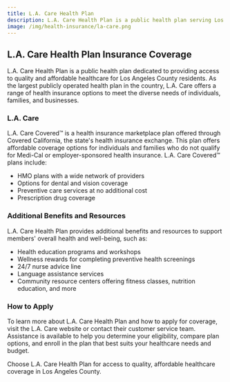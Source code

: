 ```yaml
---
title: L.A. Care Health Plan
description: L.A. Care Health Plan is a public health plan serving Los Angeles County, offering affordable health insurance options for individuals, families, and businesses. Learn more about L.A. Care and how to get health insurance coverage.
image: /img/health-insurance/la-care.png
---
```


## L.A. Care Health Plan Insurance Coverage

L.A. Care Health Plan is a public health plan dedicated to providing access to quality and affordable healthcare for Los Angeles County residents. As the largest publicly operated health plan in the country, L.A. Care offers a range of health insurance options to meet the diverse needs of individuals, families, and businesses.


### L.A. Care

L.A. Care Covered™ is a health insurance marketplace plan offered through Covered California, the state's health insurance exchange. This plan offers affordable coverage options for individuals and families who do not qualify for Medi-Cal or employer-sponsored health insurance. L.A. Care Covered™ plans include:

- HMO plans with a wide network of providers
- Options for dental and vision coverage
- Preventive care services at no additional cost
- Prescription drug coverage


### Additional Benefits and Resources

L.A. Care Health Plan provides additional benefits and resources to support members' overall health and well-being, such as:

- Health education programs and workshops
- Wellness rewards for completing preventive health screenings
- 24/7 nurse advice line
- Language assistance services
- Community resource centers offering fitness classes, nutrition education, and more

### How to Apply

To learn more about L.A. Care Health Plan and how to apply for coverage, visit the L.A. Care website or contact their customer service team. Assistance is available to help you determine your eligibility, compare plan options, and enroll in the plan that best suits your healthcare needs and budget.

Choose L.A. Care Health Plan for access to quality, affordable healthcare coverage in Los Angeles County.
